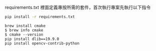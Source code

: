 requirements.txt 裡面定義專按所需的套件，首次執行專案先執行以下指令

```bash
pip install -r requirements.txt
```

```
brew install cmake
$ brew info cmake
$ cmake --version
pip install dlib==19.9.0
pip install opencv-contrib-python
```